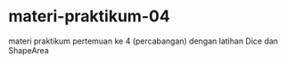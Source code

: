 # materi-praktikum-04
materi praktikum pertemuan ke 4 (percabangan) dengan latihan Dice dan ShapeArea

